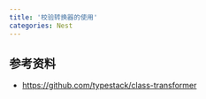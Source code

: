 ```yaml
---
title: '校验转换器的使用'
categories: Nest
---
```


## 参考资料

- <https://github.com/typestack/class-transformer>
